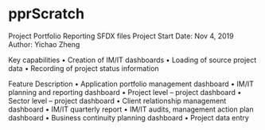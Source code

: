 # pprScratch
Project Portfolio Reporting SFDX files
Project Start Date: Nov 4, 2019
Author: Yichao Zheng

Key capabilities
•	Creation of IM/IT dashboards
•	Loading of source project data
•	Recording of project status information

Feature Description
•	Application portfolio management dashboard
•	IM/IT planning and reporting dashboard
•	Project level – project dashboard
•	Sector level – project dashboard
•	Client relationship management dashboard
•	IM/IT quarterly report
•	IM/IT audits, management action plan dashboard
•	Business continuity planning dashboard
•	Project data entry 
